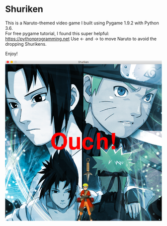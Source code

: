 # Shuriken

This is a Naruto-themed video game I built using Pygame 1.9.2 with Python 3.6.    
For free pygame tutorial, I found this super helpful: https://pythonprogramming.net
Use <- and -> to move Naruto to avoid the dropping Shurikens. 

Enjoy! 

![Alt text](ScreenShot.png?raw=true "ScreenShot")
